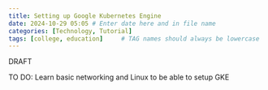 ```yaml
---
title: Setting up Google Kubernetes Engine
date: 2024-10-29 05:05 # Enter date here and in file name
categories: [Technology, Tutorial]
tags: [college, education]     # TAG names should always be lowercase
---
```


DRAFT 

TO DO: Learn basic networking and Linux to be able to setup GKE
